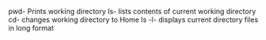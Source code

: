 pwd- Prints working directory
ls- lists contents of current working directory
cd- changes working directory to Home
ls -l- displays current directory files in long format
